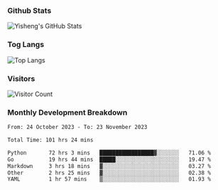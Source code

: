### Github Stats
![Yisheng's GitHub Stats](https://github-readme-stats-9qabuvhk1-gongyisheng.vercel.app/api?username=gongyisheng&count_private=true&show_icons=true)
### Tog Langs
![Top Langs](https://github-readme-stats-9qabuvhk1-gongyisheng.vercel.app/api/top-langs/?username=gongyisheng&layout=compact)
### Visitors
![Visitor Count](https://profile-counter.glitch.me/gongyisheng/count.svg)
### Monthly Development Breakdown
<!--START_SECTION:waka-->

```txt
From: 24 October 2023 - To: 23 November 2023

Total Time: 101 hrs 24 mins

Python       72 hrs 3 mins   █████████████████▓░░░░░░░   71.06 %
Go           19 hrs 44 mins  █████░░░░░░░░░░░░░░░░░░░░   19.47 %
Markdown     3 hrs 18 mins   ▓░░░░░░░░░░░░░░░░░░░░░░░░   03.27 %
Other        2 hrs 25 mins   ▓░░░░░░░░░░░░░░░░░░░░░░░░   02.38 %
YAML         1 hr 57 mins    ▒░░░░░░░░░░░░░░░░░░░░░░░░   01.93 %
```

<!--END_SECTION:waka-->
